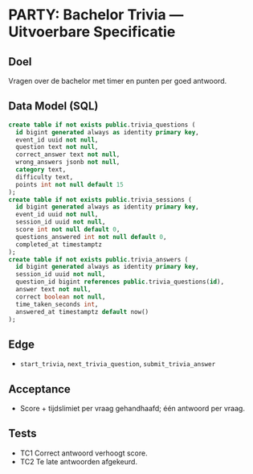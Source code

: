 # PARTY: Bachelor Trivia — Uitvoerbare Specificatie

## Doel
Vragen over de bachelor met timer en punten per goed antwoord.

## Data Model (SQL)
```sql
create table if not exists public.trivia_questions (
  id bigint generated always as identity primary key,
  event_id uuid not null,
  question text not null,
  correct_answer text not null,
  wrong_answers jsonb not null,
  category text,
  difficulty text,
  points int not null default 15
);
create table if not exists public.trivia_sessions (
  id bigint generated always as identity primary key,
  event_id uuid not null,
  session_id uuid not null,
  score int not null default 0,
  questions_answered int not null default 0,
  completed_at timestamptz
);
create table if not exists public.trivia_answers (
  id bigint generated always as identity primary key,
  session_id uuid not null,
  question_id bigint references public.trivia_questions(id),
  answer text not null,
  correct boolean not null,
  time_taken_seconds int,
  answered_at timestamptz default now()
);
```

## Edge
- `start_trivia`, `next_trivia_question`, `submit_trivia_answer`

## Acceptance
- Score + tijdslimiet per vraag gehandhaafd; één antwoord per vraag.

## Tests
- TC1 Correct antwoord verhoogt score.
- TC2 Te late antwoorden afgekeurd.
